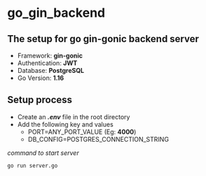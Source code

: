 # go_gin_backend

## The setup for go gin-gonic backend server

* Framework: **gin-gonic**
* Authentication: **JWT**
* Database: **PostgreSQL**
* Go Version: **1.16**

## Setup process
* Create an **_.env_** file in the root directory
* Add the following key and values
  * PORT=ANY_PORT_VALUE (Eg: **4000**)
  * DB_CONFIG=POSTGRES_CONNECTION_STRING


*command to start server*
```
go run server.go
```

